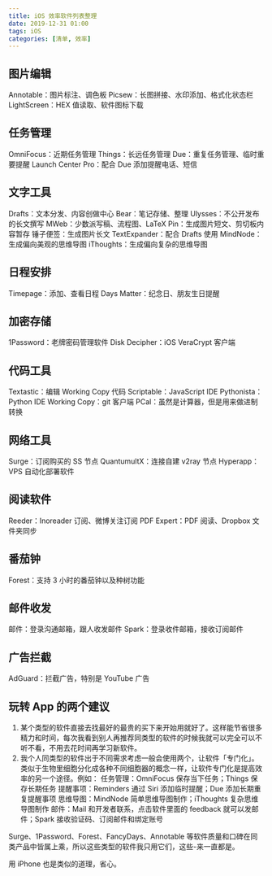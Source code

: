 ```yaml
---
title: iOS 效率软件列表整理
date: 2019-12-31 01:00
tags: iOS
categories: [清单, 效率]
---
```


## 图片编辑
Annotable：图片标注、调色板
Picsew：长图拼接、水印添加、格式化状态栏
LightScreen：HEX 值读取、软件图标下载

<!-- more -->

## 任务管理
OmniFocus：近期任务管理
Things：长远任务管理
Due：重复任务管理、临时重要提醒
Launch Center Pro：配合 Due 添加提醒电话、短信

## 文字工具
Drafts：文本分发、内容创做中心
Bear：笔记存储、整理
Ulysses：不公开发布的长文撰写
MWeb：少数派写稿、流程图、LaTeX
Pin：生成图片短文、剪切板内容暂存
锤子便签：生成图片长文
TextExpander：配合 Drafts 使用
MindNode：生成偏向美观的思维导图
iThoughts：生成偏向复杂的思维导图

## 日程安排
Timepage：添加、查看日程
Days Matter：纪念日、朋友生日提醒

## 加密存储
1Password：老牌密码管理软件
Disk Decipher：iOS VeraCrypt 客户端

## 代码工具
Textastic：编辑 Working Copy 代码
Scriptable：JavaScript IDE
Pythonista：Python IDE
Working Copy：git 客户端
PCal：虽然是计算器，但是用来做进制转换

## 网络工具
Surge：订阅购买的 SS 节点
QuantumultX：连接自建 v2ray 节点
Hyperapp：VPS 自动化部署软件

## 阅读软件
Reeder：Inoreader 订阅、微博关注订阅
PDF Expert：PDF 阅读、Dropbox 文件夹同步

## 番茄钟
Forest：支持 3 小时的番茄钟以及种树功能

## 邮件收发
邮件：登录沟通邮箱，跟人收发邮件
Spark：登录收件邮箱，接收订阅邮件

## 广告拦截
AdGuard：拦截广告，特别是 YouTube 广告

## 玩转 App 的两个建议
1. 某个类型的软件直接去找最好的最贵的买下来开始用就好了。这样能节省很多精力和时间，每次我看到别人再推荐同类型的软件的时候我就可以完全可以不听不看，不用去花时间再学习新软件。
2. 我个人同类型的软件出于不同需求考虑一般会使用两个，让软件「专门化」。类似于生物里细胞分化成各种不同细胞器的概念一样，让软件专门化是提高效率的另一个途径。例如：
任务管理：OmniFocus 保存当下任务；Things 保存长期任务
提醒事项：Reminders 通过 Siri 添加临时提醒；Due 添加长期重复提醒事项
思维导图：MindNode 简单思维导图制作；iThoughts 复杂思维导图制作
邮件：Mail 和开发者联系，点击软件里面的 feedback 就可以发邮件；Spark 接收验证码、订阅邮件和绑定账号

Surge、1Password、Forest、FancyDays、Annotable 等软件质量和口碑在同类产品中皆属上乘，所以这些类型的软件我只用它们，这些-来一直都是。

用 iPhone 也是类似的道理，省心。
